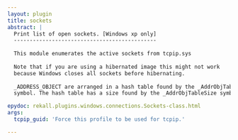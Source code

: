 ```yaml
---
layout: plugin
title: sockets
abstract: |
  Print list of open sockets. [Windows xp only]
  ---------------------------------------------
  
  This module enumerates the active sockets from tcpip.sys
  
  Note that if you are using a hibernated image this might not work
  because Windows closes all sockets before hibernating.
  
  _ADDRESS_OBJECT are arranged in a hash table found by the _AddrObjTable
  symbol. The hash table has a size found by the _AddrObjTableSize symbol.

epydoc: rekall.plugins.windows.connections.Sockets-class.html
args:
  tcpip_guid: 'Force this profile to be used for tcpip.'

---
```


